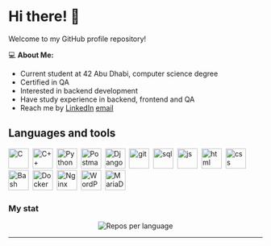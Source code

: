 # Hi there! 👋

Welcome to my GitHub profile repository!

💻 **About Me:**  
- Current student at 42 Abu Dhabi, computer science degree
- Certified in QA
- Interested in backend development
- Have study experience in backend, frontend and QA
- Reach me by [LinkedIn](https://www.linkedin.com/in/valeria-lomakina-264b4612a/) [email](mailto:lomakina.valerie@gmail.com)

## Languages and tools

<img src="https://cdn.jsdelivr.net/gh/devicons/devicon/icons/c/c-original.svg" title="C" width="40" height="40"/>&nbsp;
<img src="https://cdn.jsdelivr.net/gh/devicons/devicon/icons/cplusplus/cplusplus-original.svg" title="C++" width="40" height="40"/>&nbsp;
<img src="https://cdn.jsdelivr.net/gh/devicons/devicon/icons/python/python-original.svg" title="Python" width="40" height="40"/>&nbsp;
<img src="https://cdn.jsdelivr.net/gh/devicons/devicon/icons/postman/postman-original.svg" title="Postman" width="40" height="40"/>&nbsp;
<img src="https://cdn.jsdelivr.net/gh/devicons/devicon/icons/django/django-plain.svg" title="Django" width="40" height="40"/>&nbsp;
<img src="https://cdn.jsdelivr.net/gh/devicons/devicon/icons/git/git-plain.svg" title="git" width="40" height="40"/>&nbsp;
<img src="https://cdn.jsdelivr.net/gh/devicons/devicon/icons/postgresql/postgresql-original.svg" title="sql" width="40" height="40"/>&nbsp;
<img src="https://cdn.jsdelivr.net/gh/devicons/devicon/icons/javascript/javascript-original.svg" title="js" width="40" height="40"/>&nbsp;
<img src="https://cdn.jsdelivr.net/gh/devicons/devicon/icons/html5/html5-original.svg" title="html" width="40" height="40"/>&nbsp;
<img src="https://cdn.jsdelivr.net/gh/devicons/devicon/icons/css3/css3-original.svg" title="css" width="40" height="40"/>&nbsp;
<img src="https://cdn.jsdelivr.net/gh/devicons/devicon/icons/bash/bash-original.svg" title="Bash" width="40" height="40"/>&nbsp;
<img src="https://cdn.jsdelivr.net/gh/devicons/devicon/icons/docker/docker-original.svg" title="Docker" width="40" height="40"/>&nbsp;
<img src="https://cdn.jsdelivr.net/gh/devicons/devicon/icons/nginx/nginx-original.svg" title="Nginx" width="40" height="40"/>&nbsp;
<img src="https://cdn.jsdelivr.net/gh/devicons/devicon/icons/wordpress/wordpress-original.svg" title="WordPress" width="40" height="40"/>&nbsp;
<img src="https://cdn.jsdelivr.net/gh/devicons/devicon/icons/mariadb/mariadb-original.svg" title="MariaDB" width="40" height="40"/>&nbsp;



### My stat
<div id="stat" align="center">
    <img src="http://github-profile-summary-cards.vercel.app/api/cards/repos-per-language?username=vlrlmn&theme=aura" alt="Repos per language"/>
</div>


---

